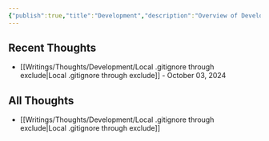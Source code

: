 ```yaml
---
{"publish":true,"title":"Development","description":"Overview of Development Thoughts.","created":"2024-10-03T22:30:53.891+02:00","modified":"2025-02-19T01:17:38.340+01:00","tags":["Thoughts/Development"],"cssclasses":"mado-heading index-page hide-date"}
---
```



## Recent Thoughts

- [[Writings/Thoughts/Development/Local .gitignore through exclude\|Local .gitignore through exclude]] - October 03, 2024


## All Thoughts

- [[Writings/Thoughts/Development/Local .gitignore through exclude\|Local .gitignore through exclude]]

